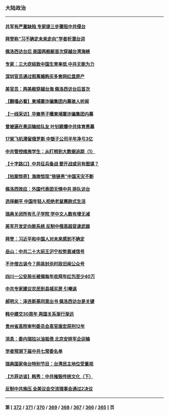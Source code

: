 ### 大陆政治
---
#### [共军有严重缺陷 专家提三步骤阻中共侵台](../../pages/ncid277/n13811064.md) 
#### [拜登称“习不确定未来走向”学者析潜台词](../../pages/ncid277/n13812117.md) 
#### [佩洛西访台后 美国两舰艇首次穿越台湾海峡](../../pages/ncid277/n13812095.md) 
#### [专家：三大症结致中国生育率低 中共无能为力](../../pages/ncid277/n13812063.md) 
#### [深圳官员通过假离婚购买多套网红盘房产](../../pages/ncid277/n13812027.md) 
#### [美官员：两美舰穿越台海 佩洛西访台后首次](../../pages/ncid277/n13812003.md) 
#### [【翻墙必看】柬埔寨诈骗集团内幕骇人听闻](../../pages/ncid277/n13811895.md) 
#### [【一线采访】华裔男子曝柬埔寨诈骗集团内幕](../../pages/ncid277/n13810522.md) 
#### [曾被逼在奥运输给队友 叶钊颖爆中共体育黑幕](../../pages/ncid277/n13811680.md) 
#### [17架飞机滞留俄罗斯 中银子公司半年净亏3亿](../../pages/ncid277/n13811676.md) 
#### [中共管控维族学生：从盯梢到大数据追踪（1）](../../pages/ncid277/n13811638.md) 
#### [【十字路口】中共征兵备战 要开战或另有图谋？](../../pages/ncid277/n13811649.md) 
#### [【拍案惊奇】海南惊现“铁链男”中国天灾不断](../../pages/ncid277/n13810847.md) 
#### [佩洛西效应：外国代表团无惧中共 排队访台](../../pages/ncid277/n13811609.md) 
#### [选择躺平 中国年轻人拒绝老鼠赛跑式生活](../../pages/ncid277/n13811578.md) 
#### [瑞典关闭所有孔子学院 学中文人数有增无减](../../pages/ncid277/n13811571.md) 
#### [美军开发定向能系统 反制中俄高超音速武器](../../pages/ncid277/n13811549.md) 
#### [拜登：习近平和中国人对未来感到不确定](../../pages/ncid277/n13811569.md) 
#### [岳山：中共二十大前王沪宁权势衰减信号](../../pages/ncid277/n13811464.md) 
#### [不许借古讽今？网易封杀时政旧闻公众号](../../pages/ncid277/n13811333.md) 
#### [四川一公安局长被揭每年收拜年红包至少40万](../../pages/ncid277/n13811488.md) 
#### [中共专家建议农民到县城买房 引嘲讽](../../pages/ncid277/n13811424.md) 
#### [郝明义：泽连斯基同意出书 佩洛西访台是关键](../../pages/ncid277/n13811133.md) 
#### [韩中建交30周年 两国关系渐行渐远](../../pages/ncid277/n13811343.md) 
#### [贵州省高院审判委员会高官唐宏获刑12年](../../pages/ncid277/n13811130.md) 
#### [消息：委内瑞拉以油抵债 北京安排军企运输](../../pages/ncid277/n13811146.md) 
#### [学者预测下届中共七常委名单](../../pages/ncid277/n13811082.md) 
#### [瑞典国家电台特别节目：台湾民主地位受重视](../../pages/ncid277/n13810737.md) 
#### [【方菲访谈】韩秀：中共摧毁传统文化（下）](../../pages/ncid277/n13810993.md) 
#### [反制中共施压 全美议会交流理事会通过2决议](../../pages/ncid277/n13811053.md) 

---
#### 第 [ [372](./372.md) / [371](./371.md) / [370](./370.md) / [369](./369.md) / [368](./368.md) / [367](./367.md) / [366](./366.md) / [365](./365.md) ] 页
